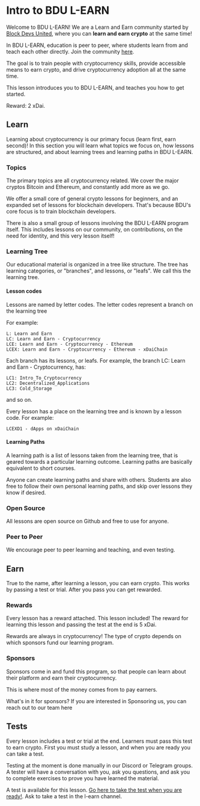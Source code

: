 # Intro to BDU L-EARN

Welcome to BDU L-EARN! We are a Learn and Earn community started by [Block Devs United](https://bdu.dev), where you can **learn and earn crypto** at the same time!

In BDU L-EARN, education is peer to peer, where students learn from and teach each other directly. Join the community [here](https://t.me/bdu_learn).

The goal is to train people with cryptocurrency skills, provide accessible means to earn crypto, and drive cryptocurrency adoption all at the same time.

This lesson introduces you to BDU L-EARN, and teaches you how to get started.

Reward: 2 xDai.

## Learn

Learning about cryptocurrency is our primary focus (learn first, earn second)! In this section you will learn what topics we focus on, how lessons are structured, and about learning trees and learning paths in BDU L-EARN.

### Topics

The primary topics are all cryptocurrency related. We cover the major cryptos Bitcoin and Ethereum, and constantly add more as we go.

We offer a small core of general crypto lessons for beginners, and an expanded set of lessons for blockchain developers. That's because BDU's core focus is to train blockchain developers.

There is also a small group of lessons involving the BDU L-EARN program itself. This includes lessons on our community, on contributions, on the need for identity, and this very lesson itself!

### Learning Tree

Our educational material is organized in a tree like structure. The tree has learning categories, or "branches", and lessons, or "leafs". We call this the learning tree.

#### Lesson codes
Lessons are named by letter codes. The letter codes represent a branch on the learning tree

For example:
```
L: Learn and Earn
LC: Learn and Earn - Cryptocurrency
LCE: Learn and Earn - Cryptocurrency - Ethereum
LCEX: Learn and Earn - Cryptocurrency - Ethereum - xDaiChain
```
Each branch has its lessons, or leafs.  For example, the branch LC: Learn and Earn - Cryptocurrency, has:
```
LC1: Intro_To_Cryptocurrency
LC2: Decentralized_Applications
LC3: Cold_Storage
```
and so on.

Every lesson has a place on the learning tree and is known by a lesson code. For example:
```
LCEXD1 - dApps on xDaiChain
```

#### Learning Paths

A learning path is a list of lessons taken from the learning tree, that is geared towards a particular learning outcome. Learning paths are basically equivalent to short courses.

Anyone can create learning paths and share with others. Students are also free to follow their own personal learning paths, and skip over lessons they know if desired.

### Open Source
All lessons are open source on Github and free to use for anyone.

### Peer to Peer
We encourage peer to peer learning and teaching, and even testing.

## Earn
True to the name, after learning a lesson, you can earn crypto. This works by passing a test or trial. After you pass you can get rewarded.

### Rewards
Every lesson has a reward attached. This lesson included! The reward for learning this lesson and passing the test at the end is 5 xDai.

Rewards are always in cryptocurrency! The type of crypto depends on which sponsors fund our learning program.

### Sponsors
Sponsors come in and fund this program, so that people can learn about their platform and earn their cryptocurrency.

This is where most of the money comes from to pay earners.

What's in it for sponsors?
If you are interested in Sponsoring us, you can reach out to our team here

## Tests

Every lesson includes a test or trial at the end. Learners must pass this test to earn crypto. First you must study a lesson, and when you are ready you can take a test.

Testing at the moment is done manually in our Discord or Telegram groups. A tester will have a conversation with you, ask you questions, and ask you to complete exercises to prove you have learned the material.

A test is available for this lesson. [Go here to take the test when you are ready!](https://discord.gg/WvqSMfB7Jz). Ask to take a test in the l-earn channel.

